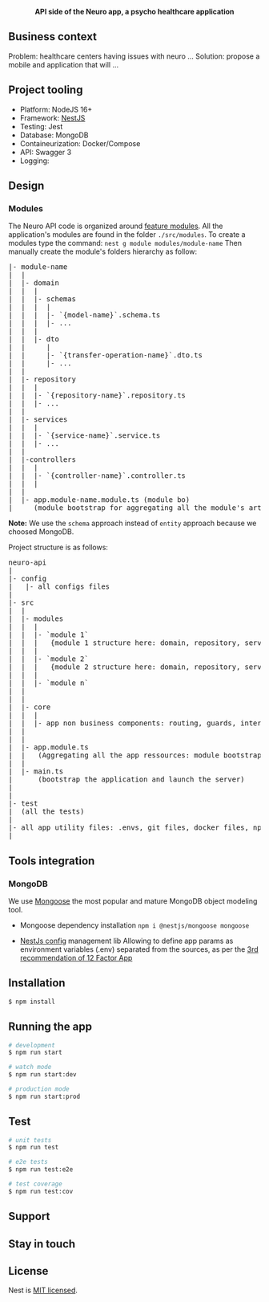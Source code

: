 <p align="center">
  <strong>API side of the Neuro app, a psycho healthcare application</strong>
</p>

## Business context
Problem: healthcare centers having issues with neuro ...
Solution: propose a mobile and application that will ...

## Project tooling

- Platform: NodeJS 16+
- Framework: [NestJS](https://docs.nestjs.com/)
- Testing: Jest
- Database: MongoDB
- Containeurization: Docker/Compose
- API: Swagger 3
- Logging: 


## Design

### Modules
The Neuro API code is organized around [feature modules](https://docs.nestjs.com/modules).
All the application's modules are found in the folder `./src/modules`.
To create a modules type the command: `nest g module modules/module-name`
Then manually create the module's folders hierarchy as follow:

<pre>
|- module-name
|  |
|  |- domain
|  |  |
|  |  |- schemas
|  |  |  |
|  |  |  |- `{model-name}`.schema.ts
|  |  |  |- ...
|  |  |  
|  |  |- dto
|  |     |
|  |     |- `{transfer-operation-name}`.dto.ts
|  |     |- ...
|  |   
|  |- repository
|  |  |
|  |  |- `{repository-name}`.repository.ts
|  |  |- ...
|  |
|  |- services
|  |  |
|  |  |- `{service-name}`.service.ts
|  |  |- ...
|  |  
|  |-controllers
|  |  |
|  |  |- `{controller-name}`.controller.ts
|  |  |
|  |
|  |- app.module-name.module.ts (module bo)
|     (module bootstrap for aggregating all the module's artifacts)
</pre>


<strong>Note:</strong> We use the `schema` approach instead of `entity` approach because we choosed MongoDB.

Project structure is as follows:

<pre>
neuro-api
|
|- config
|   |- all configs files
|
|- src
|  |
|  |- modules
|  |  |
|  |  |- `module 1`
|  |  |   {module 1 structure here: domain, repository, services, controllers + module bootstap}
|  |  |
|  |  |- `module 2`
|  |  |   {module 2 structure here: domain, repository, services, controllers + module bootstap}
|  |  |
|  |  |- `module n`
|  |
|  |
|  |- core
|  |  |
|  |  |- app non business components: routing, guards, interception, session, loca-storage, etc.
|  |
|  |
|  |- app.module.ts
|  |   (Aggregating all the app ressources: module bootstraps, configs, core components)
|  |
|  |- main.ts
|      (bootstrap the application and launch the server)
|
|
|- test
|  (all the tests)
|  
|- all app utility files: .envs, git files, docker files, npm files (package*.json), ts files, etc.
|
</pre>

## Tools integration

### MongoDB
We use [Mongoose](https://mongoosejs.com/) the most popular and mature MongoDB object modeling tool.
- Mongoose dependency installation
`npm i @nestjs/mongoose mongoose`

- [NestJs config](https://docs.nestjs.com/techniques/configuration) management lib 
Allowing to define app params as environment variables (.env) separated from the sources, as per the [3rd recommendation of 12 Factor App](https://12factor.net/config)



## Installation

```bash
$ npm install
```

## Running the app

```bash
# development
$ npm run start

# watch mode
$ npm run start:dev

# production mode
$ npm run start:prod
```

## Test

```bash
# unit tests
$ npm run test

# e2e tests
$ npm run test:e2e

# test coverage
$ npm run test:cov
```

## Support



## Stay in touch


## License

Nest is [MIT licensed](LICENSE).
